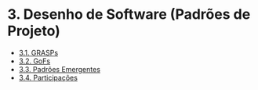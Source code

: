 # 3. Desenho de Software (Padrões de Projeto)

* [3.1. GRASPs](./3.1.GRASPs.md)
* [3.2. GoFs](./3.2.GoFs.md)
* [3.3. Padrões Emergentes](3.3.PadroesExtra.md)
* [3.4. Participações](3.4.ParticipacoesPadroes.md)
